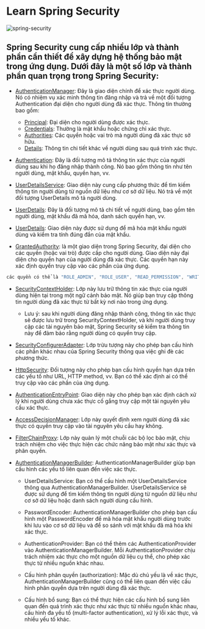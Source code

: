 # Learn Spring Security 
![spring-security](https://github.com/hoangtien2k3qx1/spring-security/assets/122768076/eac5e3e5-4e86-4e24-8882-404935ec5cda)

## Spring Security cung cấp nhiều lớp và thành phần cần thiết để xây dựng hệ thống bảo mật trong ứng dụng. Dưới đây là một số lớp và thành phần quan trọng trong Spring Security:

- [AuthenticationManager](): Đây là giao diện chính để xác thực người dùng. Nó có nhiệm vụ xác minh thông tin đăng nhập và trả về một đối tượng Authentication đại diện cho người dùng đã xác thực.
Thông tin thường bao gồm:
    - [Principal](): Đại diện cho người dùng được xác thực.
    - [Credentials](): Thường là mật khẩu hoặc chứng chỉ xác thực.
    - [Authorities](): Các quyền hoặc vai trò mà người dùng đã xác thực sở hữu.
    - [Details](): Thông tin chi tiết khác về người dùng sau quá trình xác thực.



- [Authentication](): Đây là đối tượng mô tả thông tin xác thực của người dùng sau khi họ đăng nhập thành công. Nó bao gồm thông tin như tên người dùng, mật khẩu, quyền hạn, vv.

- [UserDetailsService](): Giao diện này cung cấp phương thức để tìm kiếm thông tin người dùng từ nguồn dữ liệu như cơ sở dữ liệu. Nó trả về một đối tượng UserDetails mô tả người dùng.

- [UserDetails](): Đây là đối tượng mô tả chi tiết về người dùng, bao gồm tên người dùng, mật khẩu đã mã hóa, danh sách quyền hạn, vv.

- [UserDetails](): Giao diện này được sử dụng để mã hóa mật khẩu người dùng và kiểm tra tính đúng đắn của mật khẩu.

- [GrantedAuthority](): là một giao diện trong Spring Security, đại diện cho các quyền (hoặc vai trò) được cấp cho người dùng. Giao diện này đại diện cho quyền hạn của người dùng đã xác thực. Các quyền hạn này xác định quyền truy cập vào các phần của ứng dụng.
```java
các quyền có thể là "ROLE_ADMIN", "ROLE_USER", "READ_PERMISSION", "WRITE_PERMISSION"...
```

- [SecurityContextHolder](): Lớp này lưu trữ thông tin xác thực của người dùng hiện tại trong một ngữ cảnh bảo mật. Nó giúp bạn truy cập thông tin người dùng đã xác thực từ bất kỳ nơi nào trong ứng dụng.

    - Lưu ý: sau khi người dùng đăng nhập thành công, thông tin xác thực sẽ được lưu trữ trong SecurityContextHolder, và khi người dùng truy cập các tài nguyên bảo mật, Spring Security sẽ kiểm tra thông tin này để đảm bảo rằng người dùng có quyền truy cập.


- [SecurityConfigurerAdapter](): Lớp trừu tượng này cho phép bạn cấu hình các phần khác nhau của Spring Security thông qua việc ghi đè các phương thức.

- [HttpSecurity](): Đối tượng này cho phép bạn cấu hình quyền hạn dựa trên các yếu tố như URL, HTTP method, vv. Bạn có thể xác định ai có thể truy cập vào các phần của ứng dụng.

- [AuthenticationEntryPoint](): Giao diện này cho phép bạn xác định cách xử lý khi người dùng chưa xác thực cố gắng truy cập một tài nguyên yêu cầu xác thực.

- [AccessDecisionManager](): Lớp này quyết định xem người dùng đã xác thực có quyền truy cập vào tài nguyên yêu cầu hay không.

- [FilterChainProxy](): Lớp này quản lý một chuỗi các bộ lọc bảo mật, chịu trách nhiệm cho việc thực hiện các chức năng bảo mật như xác thực và phân quyền.

- [AuthenticationManagerBuilder](): AuthenticationManagerBuilder giúp bạn cấu hình các yếu tố liên quan đến việc xác thực.
    - UserDetailsService: Bạn có thể cấu hình một UserDetailsService thông qua AuthenticationManagerBuilder. UserDetailsService sẽ được sử dụng để tìm kiếm thông tin người dùng từ nguồn dữ liệu như cơ sở dữ liệu hoặc danh sách người dùng cấu hình.

    - PasswordEncoder: AuthenticationManagerBuilder cho phép bạn cấu hình một PasswordEncoder để mã hóa mật khẩu người dùng trước khi lưu vào cơ sở dữ liệu và để so sánh với mật khẩu đã mã hóa khi xác thực.

    - AuthenticationProvider: Bạn có thể thêm các AuthenticationProvider vào AuthenticationManagerBuilder. Mỗi AuthenticationProvider chịu trách nhiệm xác thực cho một nguồn dữ liệu cụ thể, cho phép xác thực từ nhiều nguồn khác nhau.

    - Cấu hình phân quyền (authorization): Mặc dù chủ yếu là về xác thực, AuthenticationManagerBuilder cũng có thể liên quan đến việc cấu hình phân quyền dựa trên người dùng đã xác thực.

    - Cấu hình bổ sung: Bạn có thể thực hiện các cấu hình bổ sung liên quan đến quá trình xác thực như xác thực từ nhiều nguồn khác nhau, cấu hình đa yếu tố (multi-factor authentication), xử lý lỗi xác thực, và nhiều yếu tố khác.






